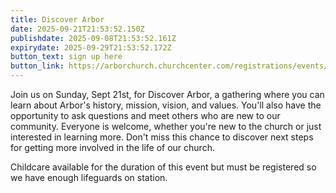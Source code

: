 ```yaml
---
title: Discover Arbor
date: 2025-09-21T21:53:52.150Z
publishdate: 2025-09-08T21:53:52.161Z
expirydate: 2025-09-29T21:53:52.172Z
button_text: sign up here
button_link: https://arborchurch.churchcenter.com/registrations/events/3140634
---
```

Join us on Sunday, Sept 21st, for Discover Arbor, a gathering where you can learn about Arbor's history, mission, vision, and values. You'll also have the opportunity to ask questions and meet others who are new to our community. Everyone is welcome, whether you're new to the church or just interested in learning more. Don't miss this chance to discover next steps for getting more involved in the life of our church.

Childcare available for the duration of this event but must be registered so we have enough lifeguards on station.